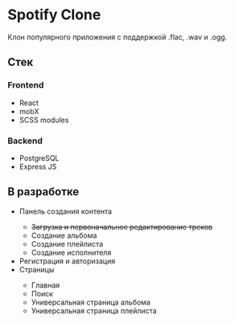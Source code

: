 # Spotify Clone
Клон популярного приложения с поддержкой .flac, .wav и .ogg.

## Стек
### Frontend
<ul>
  <li>React</li>
  <li>mobX</li>
  <li>SCSS modules</li>
</ul>

### Backend
<ul>
  <li>PostgreSQL</li>
  <li>Express JS</li>
</ul>

## В разработке
<ul>
  <li>Панель создания контента</li>
  <ul>
    <li><s>Загрузка и первоначальное редактирование треков</s></li>
    <li>Создание альбома</li>
    <li>Создание плейлиста</li>
    <li>Создание исполнителя</li>
  </ul>
  <li>Регистрация и авторизация</li>
  <li>Страницы</li>
  <ul>
    <li>Главная</li>
    <li>Поиск</li>
    <li>Универсальная страница альбома</li>
    <li>Универсальная страница плейлиста</li>
  </ul>
</ul>
